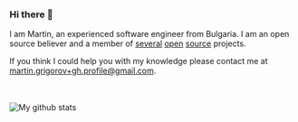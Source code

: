 ### Hi there 👋

I am Martin, an experienced software engineer from Bulgaria. I am an open source believer and a member of [several](https://people.apache.org/phonebook.html?uid=mgrigorov) [open](https://openhpc.community) [source](https://github.com/bioconda) projects.

If you think I could help you with my knowledge please contact me at martin.grigorov+gh.profile@gmail.com.

<br/><br/>
![My github stats](https://github-readme-stats.vercel.app/api?username=martin-g)
